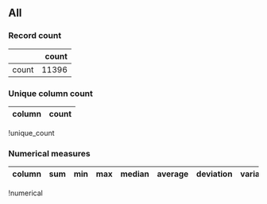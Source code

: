 ## All

### Record count

|  | count |
|:---|---:|
| count | 11396 |



### Unique column count

| column | count |
|:---|---:|
!unique_count


### Numerical measures

| column | sum | min | max | median | average | deviation | variance |
|:---|---:|---:|---:|---:|---:|---:|---:|
!numerical



